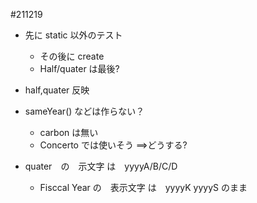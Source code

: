 
#211219

- 先に static 以外のテスト
    - その後に create
    - Half/quater は最後?

- half,quater 反映

- sameYear() などは作らない？
    - carbon は無い
    - Concerto では使いそう ==>どうする?

- quater　の　示文字 は　yyyyA/B/C/D
    - Fisccal Year の　表示文字 は　yyyyK yyyyS のまま


